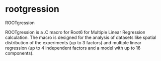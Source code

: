 # rootgression
ROOTgression

ROOTgression is a .C macro for Root6 for Multiple Linear Regression calculation.
The macro is designed for the analysis of datasets like spatial distribution of the experiments (up to 3 factors) and multiple linear regression (up to 4 independent factors and a model with up to 16 components).
